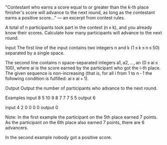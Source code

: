 "Contestant who earns a score equal to or greater than the k-th place finisher's score will advance to the next round, as long as the contestant earns a positive score..." — an excerpt from contest rules.

A total of n participants took part in the contest (n ≥ k), and you already know their scores. Calculate how many participants will advance to the next round.

Input
The first line of the input contains two integers n and k (1 ≤ k ≤ n ≤ 50) separated by a single space.

The second line contains n space-separated integers a1, a2, ..., an (0 ≤ ai ≤ 100), where ai is the score earned by the participant who got the i-th place. The given sequence is non-increasing (that is, for all i from 1 to n - 1 the following condition is fulfilled: ai ≥ ai + 1).

Output
Output the number of participants who advance to the next round.

Examples
input
8 5
10 9 8 7 7 7 5 5
output
6

input
4 2
0 0 0 0
output
0

Note: In the first example the participant on the 5th place earned 7 points. As the participant on the 6th place also earned 7 points, there are 6 advancers.

In the second example nobody got a positive score.
